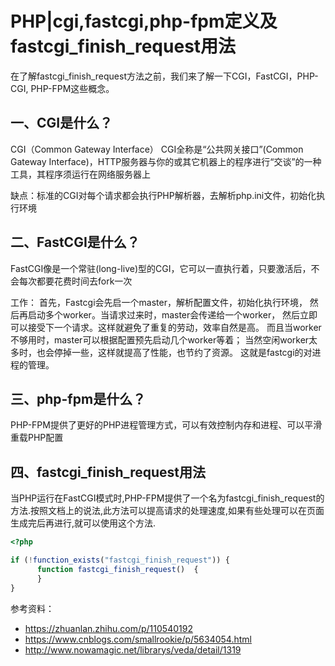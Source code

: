 # PHP|cgi,fastcgi,php-fpm定义及fastcgi_finish_request用法
在了解fastcgi_finish_request方法之前，我们来了解一下CGI，FastCGI，PHP-CGI, 
PHP-FPM这些概念。
## 一、CGI是什么？
CGI（Common Gateway Interface）
CGI全称是“公共网关接口”(Common Gateway Interface)，HTTP服务器与你的或其它机器上的程序进行“交谈”的一种工具，其程序须运行在网络服务器上

缺点：标准的CGI对每个请求都会执行PHP解析器，去解析php.ini文件，初始化执行环境
## 二、FastCGI是什么？
FastCGI像是一个常驻(long-live)型的CGI，它可以一直执行着，只要激活后，不会每次都要花费时间去fork一次

工作：
首先，Fastcgi会先启一个master，解析配置文件，初始化执行环境，
然后再启动多个worker。当请求过来时，master会传递给一个worker，
然后立即可以接受下一个请求。这样就避免了重复的劳动，效率自然是高。
而且当worker不够用时，master可以根据配置预先启动几个worker等着；
当然空闲worker太多时，也会停掉一些，这样就提高了性能，也节约了资源。
这就是fastcgi的对进程的管理。

## 三、php-fpm是什么？
PHP-FPM提供了更好的PHP进程管理方式，可以有效控制内存和进程、可以平滑重载PHP配置

## 四、fastcgi_finish_request用法
当PHP运行在FastCGI模式时,PHP-FPM提供了一个名为fastcgi_finish_request的方法.按照文档上的说法,此方法可以提高请求的处理速度,如果有些处理可以在页面生成完后再进行,就可以使用这个方法.

```php
<?php

if (!function_exists("fastcgi_finish_request")) {
      function fastcgi_finish_request()  {
      }
}
```

参考资料：
- https://zhuanlan.zhihu.com/p/110540192
- https://www.cnblogs.com/smallrookie/p/5634054.html
- http://www.nowamagic.net/librarys/veda/detail/1319